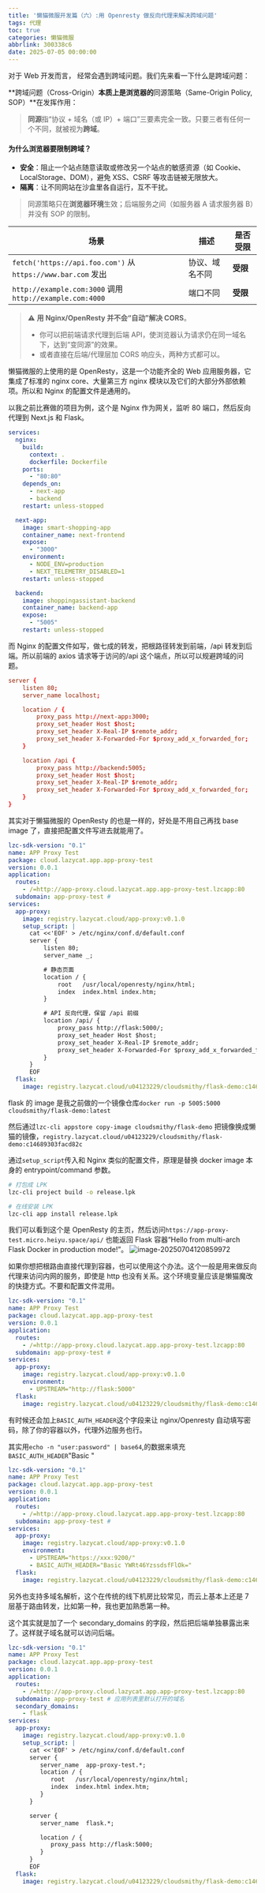 ```yaml
---
title: '懒猫微服开发篇（六）:用 Openresty 做反向代理来解决跨域问题'
tags: 代理
toc: true
categories: 懒猫微服
abbrlink: 300338c6
date: 2025-07-05 00:00:00
---
```


对于 Web 开发而言， 经常会遇到跨域问题。我们先来看一下什么是跨域问题：

**跨域问题（Cross-Origin）**本质上是浏览器的**同源策略（Same-Origin Policy, SOP）**在发挥作用：

> **同源**指“协议 + 域名（或 IP）+ 端口”三要素完全一致。只要三者有任何一个不同，就被视为**跨域**。

#### 为什么浏览器要限制跨域？

- **安全**：阻止一个站点随意读取或修改另一个站点的敏感资源（如 Cookie、LocalStorage、DOM），避免 XSS、CSRF 等攻击链被无限放大。
- **隔离**：让不同网站在沙盒里各自运行，互不干扰。

> 同源策略只在**浏览器环境**生效；后端服务之间（如服务器 A 请求服务器 B）并没有 SOP 的限制。

 <!-- more -->

| 场景                                                         | 描述           | 是否受限 |
| ------------------------------------------------------------ | -------------- | -------- |
| `fetch('https://api.foo.com')` 从 `https://www.bar.com` 发出 | 协议、域名不同 | **受限** |
| `http://example.com:3000` 调用 `http://example.com:4000`     | 端口不同       | **受限** |

> ⚠️ **用 Nginx/OpenResty 并不会“自动”解决 CORS**。
>
> - 你可以把前端请求代理到后端 API，使浏览器认为请求仍在同一域名下，达到“变同源”的效果。
> - 或者直接在后端/代理层加 CORS 响应头，两种方式都可以。

懒猫微服的上使用的是 OpenResty，这是一个功能齐全的 Web 应用服务器，它集成了标准的 nginx core、大量第三方 nginx 模块以及它们的大部分外部依赖项。所以和 Nginx 的配置文件是通用的。

以我之前比赛做的项目为例，这个是 Nginx 作为网关，监听 80 端口，然后反向代理到 Next.js 和 Flask。

```yml
services:
  nginx:
    build:
      context: .
      dockerfile: Dockerfile
    ports:
      - "80:80"
    depends_on:
      - next-app
      - backend
    restart: unless-stopped

  next-app:
    image: smart-shopping-app
    container_name: next-frontend
    expose:
      - "3000"
    environment:
      - NODE_ENV=production
      - NEXT_TELEMETRY_DISABLED=1
    restart: unless-stopped

  backend:
    image: shoppingassistant-backend
    container_name: backend-app
    expose:
      - "5005"
    restart: unless-stopped
```

而 Nginx 的配置文件如写，做七成的转发，把根路径转发到前端，/api 转发到后端。所以前端的 axios 请求等于访问的/api 这个端点，所以可以规避跨域的问题。

```conf
server {
    listen 80;
    server_name localhost;

    location / {
        proxy_pass http://next-app:3000;
        proxy_set_header Host $host;
        proxy_set_header X-Real-IP $remote_addr;
        proxy_set_header X-Forwarded-For $proxy_add_x_forwarded_for;
    }

    location /api {
        proxy_pass http://backend:5005;
        proxy_set_header Host $host;
        proxy_set_header X-Real-IP $remote_addr;
        proxy_set_header X-Forwarded-For $proxy_add_x_forwarded_for;
    }
}
```

其实对于懒猫微服的 OpenResty 的也是一样的，好处是不用自己再找 base image 了，直接把配置文件写进去就能用了。

```yml
lzc-sdk-version: "0.1"
name: APP Proxy Test
package: cloud.lazycat.app.app-proxy-test
version: 0.0.1
application:
  routes:
    - /=http://app-proxy.cloud.lazycat.app.app-proxy-test.lzcapp:80
  subdomain: app-proxy-test #
services:
  app-proxy:
    image: registry.lazycat.cloud/app-proxy:v0.1.0
    setup_script: |
      cat <<'EOF' > /etc/nginx/conf.d/default.conf
      server {
          listen 80;
          server_name _;

          # 静态页面
          location / {
              root   /usr/local/openresty/nginx/html;
              index  index.html index.htm;
          }

          # API 反向代理，保留 /api 前缀
          location /api/ {
              proxy_pass http://flask:5000/;
              proxy_set_header Host $host;
              proxy_set_header X-Real-IP $remote_addr;
              proxy_set_header X-Forwarded-For $proxy_add_x_forwarded_for;
          }
      }
      EOF
  flask:
    image: registry.lazycat.cloud/u04123229/cloudsmithy/flask-demo:c14689303facd82c
```

flask 的 image 是我之前做的一个镜像仓库`docker run -p 5005:5000 cloudsmithy/flask-demo:latest`

然后通过`lzc-cli appstore copy-image cloudsmithy/flask-demo` 把镜像换成懒猫的镜像，`registry.lazycat.cloud/u04123229/cloudsmithy/flask-demo:c14689303facd82c`

通过`setup_script`传入和 Nginx 类似的配置文件，原理是替换 docker image 本身的 entrypoint/command 参数。

```bash
# 打包成 LPK
lzc-cli project build -o release.lpk

# 在线安装 LPK
lzc-cli app install release.lpk
```

我们可以看到这个是 OpenResty 的主页，然后访问`https://app-proxy-test.micro.heiyu.space/api/` 也能返回 Flask 容器“Hello from multi-arch Flask Docker in production mode!”。
![image-20250704120859972](https://raw.githubusercontent.com/cloudsmithy/picgo-imh/master/image-20250704120859972.png)

如果你想把根路由直接代理到容器，也可以使用这个办法。这个一般是用来做反向代理来访问内网的服务，即使是 http 也没有关系。这个环境变量应该是懒猫魔改的快捷方式。不要和配置文件混用。

```yml
lzc-sdk-version: "0.1"
name: APP Proxy Test
package: cloud.lazycat.app.app-proxy-test
version: 0.0.1
application:
  routes:
    - /=http://app-proxy.cloud.lazycat.app.app-proxy-test.lzcapp:80
  subdomain: app-proxy-test #
services:
  app-proxy:
    image: registry.lazycat.cloud/app-proxy:v0.1.0
    environment:
      - UPSTREAM="http://flask:5000"
  flask:
    image: registry.lazycat.cloud/u04123229/cloudsmithy/flask-demo:c14689303facd82c
```

有时候还会加上`BASIC_AUTH_HEADER`这个字段来让 nginx/Openresty 自动填写密码，除了你的容器以外，代理外边服务也行。

其实用`echo -n "user:password" | base64`,的数据来填充`BASIC_AUTH_HEADER`"Basic <base64> "

```yml
lzc-sdk-version: "0.1"
name: APP Proxy Test
package: cloud.lazycat.app.app-proxy-test
version: 0.0.1
application:
  routes:
    - /=http://app-proxy.cloud.lazycat.app.app-proxy-test.lzcapp:80
  subdomain: app-proxy-test #
services:
  app-proxy:
    image: registry.lazycat.cloud/app-proxy:v0.1.0
    environment:
      - UPSTREAM="https://xxx:9200/"
      - BASIC_AUTH_HEADER="Basic YWRt46YzssdsfFlOk="
  flask:
    image: registry.lazycat.cloud/u04123229/cloudsmithy/flask-demo:c14689303facd82c
```

另外也支持多域名解析，这个在传统的线下机房比较常见，而云上基本上还是 7 层基于路由转发，比如第一种，我也更加熟悉第一种。

这个其实就是加了一个 secondary_domains 的字段，然后把后端单独暴露出来了。这样就子域名就可以访问后端。

```yml
lzc-sdk-version: "0.1"
name: APP Proxy Test
package: cloud.lazycat.app.app-proxy-test
version: 0.0.1
application:
  routes:
    - /=http://app-proxy.cloud.lazycat.app.app-proxy-test.lzcapp:80
  subdomain: app-proxy-test # 应用列表里默认打开的域名
  secondary_domains:
    - flask
services:
  app-proxy:
    image: registry.lazycat.cloud/app-proxy:v0.1.0
    setup_script: |
      cat <<'EOF' > /etc/nginx/conf.d/default.conf
      server {
         server_name  app-proxy-test.*;
         location / {
            root   /usr/local/openresty/nginx/html;
            index  index.html index.htm;
         }
      }

      server {
         server_name  flask.*;

         location / {
            proxy_pass http://flask:5000;
         }
      }
      EOF
  flask:
    image: registry.lazycat.cloud/u04123229/cloudsmithy/flask-demo:c14689303facd82c
```

